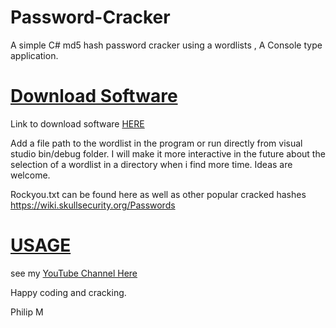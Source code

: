 # Password-Cracker
A simple C# md5 hash password cracker using a wordlists , A Console type application.

# [Download Software](https://goo.gl/5FHCiq)
  Link to download software [HERE](https://goo.gl/5FHCiq)


Add a file path to the wordlist in the program or run directly from visual studio bin/debug folder.
I will make it more interactive in the future about the selection of a wordlist in a directory when i find more time.
Ideas are welcome.

Rockyou.txt can be found here as well as other popular cracked hashes
https://wiki.skullsecurity.org/Passwords

# [USAGE](https://www.youtube.com/watch?v=8h3eOrV-qO4)
see my [YouTube Channel Here](https://www.youtube.com/watch?v=8h3eOrV-qO4)

Happy coding and cracking.

Philip M
